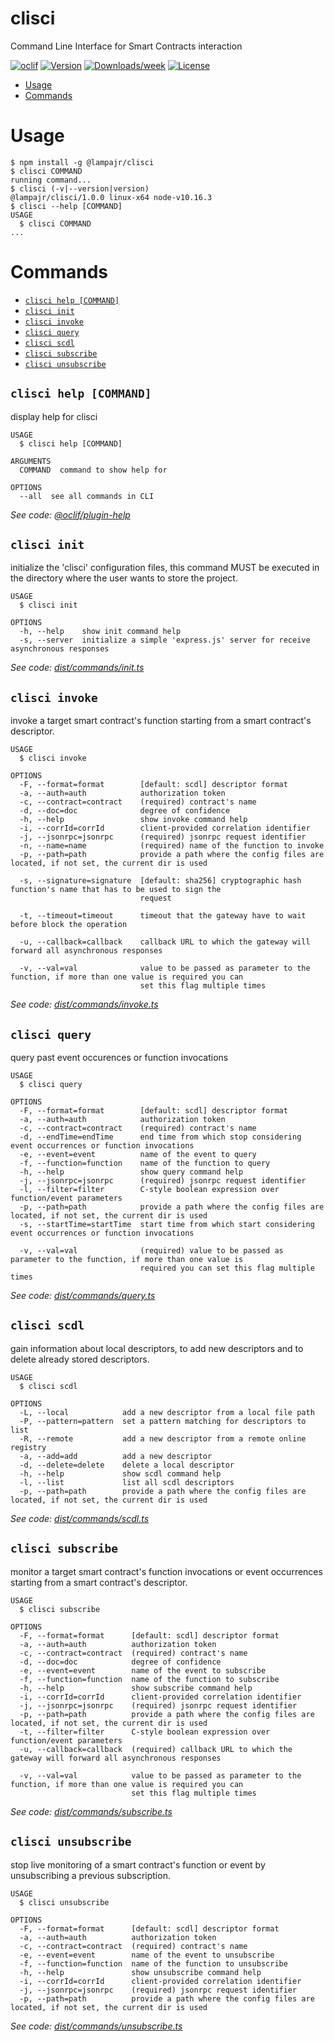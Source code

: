 clisci
======

Command Line Interface for Smart Contracts interaction

[![oclif](https://img.shields.io/badge/cli-oclif-brightgreen.svg)](https://oclif.io)
[![Version](https://img.shields.io/npm/v/clisci.svg)](https://npmjs.org/package/clisci)
[![Downloads/week](https://img.shields.io/npm/dw/clisci.svg)](https://npmjs.org/package/clisci)
[![License](https://img.shields.io/npm/l/clisci.svg)](https://github.com/lampajr/toolscip/blob/master/package.json)

<!-- toc -->
* [Usage](#usage)
* [Commands](#commands)
<!-- tocstop -->
# Usage
<!-- usage -->
```sh-session
$ npm install -g @lampajr/clisci
$ clisci COMMAND
running command...
$ clisci (-v|--version|version)
@lampajr/clisci/1.0.0 linux-x64 node-v10.16.3
$ clisci --help [COMMAND]
USAGE
  $ clisci COMMAND
...
```
<!-- usagestop -->
# Commands
<!-- commands -->
* [`clisci help [COMMAND]`](#clisci-help-command)
* [`clisci init`](#clisci-init)
* [`clisci invoke`](#clisci-invoke)
* [`clisci query`](#clisci-query)
* [`clisci scdl`](#clisci-scdl)
* [`clisci subscribe`](#clisci-subscribe)
* [`clisci unsubscribe`](#clisci-unsubscribe)

## `clisci help [COMMAND]`

display help for clisci

```
USAGE
  $ clisci help [COMMAND]

ARGUMENTS
  COMMAND  command to show help for

OPTIONS
  --all  see all commands in CLI
```

_See code: [@oclif/plugin-help](https://github.com/oclif/plugin-help/blob/v2.2.2/src/commands/help.ts)_

## `clisci init`

initialize the 'clisci' configuration files, this command MUST be executed in the directory where the user wants to store the project.

```
USAGE
  $ clisci init

OPTIONS
  -h, --help    show init command help
  -s, --server  initialize a simple 'express.js' server for receive asynchronous responses
```

_See code: [dist/commands/init.ts](https://github.com/lampajr/toolscip/blob/v1.0.0/dist/commands/init.ts)_

## `clisci invoke`

invoke a target smart contract's function starting from a smart contract's descriptor.

```
USAGE
  $ clisci invoke

OPTIONS
  -F, --format=format        [default: scdl] descriptor format
  -a, --auth=auth            authorization token
  -c, --contract=contract    (required) contract's name
  -d, --doc=doc              degree of confidence
  -h, --help                 show invoke command help
  -i, --corrId=corrId        client-provided correlation identifier
  -j, --jsonrpc=jsonrpc      (required) jsonrpc request identifier
  -n, --name=name            (required) name of the function to invoke
  -p, --path=path            provide a path where the config files are located, if not set, the current dir is used

  -s, --signature=signature  [default: sha256] cryptographic hash function's name that has to be used to sign the
                             request

  -t, --timeout=timeout      timeout that the gateway have to wait before block the operation

  -u, --callback=callback    callback URL to which the gateway will forward all asynchronous responses

  -v, --val=val              value to be passed as parameter to the function, if more than one value is required you can
                             set this flag multiple times
```

_See code: [dist/commands/invoke.ts](https://github.com/lampajr/toolscip/blob/v1.0.0/dist/commands/invoke.ts)_

## `clisci query`

query past event occurences or function invocations

```
USAGE
  $ clisci query

OPTIONS
  -F, --format=format        [default: scdl] descriptor format
  -a, --auth=auth            authorization token
  -c, --contract=contract    (required) contract's name
  -d, --endTime=endTime      end time from which stop considering event occurrences or function invocations
  -e, --event=event          name of the event to query
  -f, --function=function    name of the function to query
  -h, --help                 show query command help
  -j, --jsonrpc=jsonrpc      (required) jsonrpc request identifier
  -l, --filter=filter        C-style boolean expression over function/event parameters
  -p, --path=path            provide a path where the config files are located, if not set, the current dir is used
  -s, --startTime=startTime  start time from which start considering event occurrences or function invocations

  -v, --val=val              (required) value to be passed as parameter to the function, if more than one value is
                             required you can set this flag multiple times
```

_See code: [dist/commands/query.ts](https://github.com/lampajr/toolscip/blob/v1.0.0/dist/commands/query.ts)_

## `clisci scdl`

gain information about local descriptors, to add new descriptors and to delete already stored descriptors.

```
USAGE
  $ clisci scdl

OPTIONS
  -L, --local            add a new descriptor from a local file path
  -P, --pattern=pattern  set a pattern matching for descriptors to list
  -R, --remote           add a new descriptor from a remote online registry
  -a, --add=add          add a new descriptor
  -d, --delete=delete    delete a local descriptor
  -h, --help             show scdl command help
  -l, --list             list all scdl descriptors
  -p, --path=path        provide a path where the config files are located, if not set, the current dir is used
```

_See code: [dist/commands/scdl.ts](https://github.com/lampajr/toolscip/blob/v1.0.0/dist/commands/scdl.ts)_

## `clisci subscribe`

monitor a target smart contract's function invocations or event occurrences starting from a smart contract's descriptor.

```
USAGE
  $ clisci subscribe

OPTIONS
  -F, --format=format      [default: scdl] descriptor format
  -a, --auth=auth          authorization token
  -c, --contract=contract  (required) contract's name
  -d, --doc=doc            degree of confidence
  -e, --event=event        name of the event to subscribe
  -f, --function=function  name of the function to subscribe
  -h, --help               show subscribe command help
  -i, --corrId=corrId      client-provided correlation identifier
  -j, --jsonrpc=jsonrpc    (required) jsonrpc request identifier
  -p, --path=path          provide a path where the config files are located, if not set, the current dir is used
  -t, --filter=filter      C-style boolean expression over function/event parameters
  -u, --callback=callback  (required) callback URL to which the gateway will forward all asynchronous responses

  -v, --val=val            value to be passed as parameter to the function, if more than one value is required you can
                           set this flag multiple times
```

_See code: [dist/commands/subscribe.ts](https://github.com/lampajr/toolscip/blob/v1.0.0/dist/commands/subscribe.ts)_

## `clisci unsubscribe`

stop live monitoring of a smart contract's function or event by unsubscribing a previous subscription.

```
USAGE
  $ clisci unsubscribe

OPTIONS
  -F, --format=format      [default: scdl] descriptor format
  -a, --auth=auth          authorization token
  -c, --contract=contract  (required) contract's name
  -e, --event=event        name of the event to unsubscribe
  -f, --function=function  name of the function to unsubscribe
  -h, --help               show unsubscribe command help
  -i, --corrId=corrId      client-provided correlation identifier
  -j, --jsonrpc=jsonrpc    (required) jsonrpc request identifier
  -p, --path=path          provide a path where the config files are located, if not set, the current dir is used
```

_See code: [dist/commands/unsubscribe.ts](https://github.com/lampajr/toolscip/blob/v1.0.0/dist/commands/unsubscribe.ts)_
<!-- commandsstop -->
